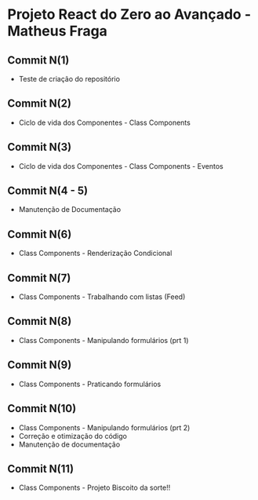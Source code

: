 # Projeto React do Zero ao Avançado - Matheus Fraga

## Commit N(1)
- Teste de criação do repositório

## Commit N(2)
- Ciclo de vida dos Componentes - Class Components

## Commit N(3)
- Ciclo de vida dos Componentes - Class Components - Eventos

## Commit N(4 - 5)
- Manutenção de Documentação

## Commit N(6)
- Class Components - Renderização Condicional

## Commit N(7)
- Class Components - Trabalhando com listas (Feed)

## Commit N(8)
- Class Components - Manipulando formulários (prt 1)

## Commit N(9)
- Class Components - Praticando formulários 

## Commit N(10)
- Class Components - Manipulando formulários (prt 2)
- Correção e otimização do código
- Manutenção de documentação

## Commit N(11)
- Class Components - Projeto Biscoito da sorte!!

